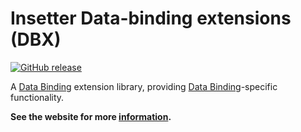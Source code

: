 # Insetter Data-binding extensions (DBX)

[![GitHub release](https://img.shields.io/maven-central/v/dev.chrisbanes.insetter/insetter)](https://search.maven.org/search?q=g:dev.chrisbanes.insetter)

A [Data Binding][databinding] extension library, providing [Data Binding][databinding]-specific
functionality. 

**See the website for more [information](https://chrisbanes.github.io/insetter/dbx).**

[databinding]: https://developer.android.com/topic/libraries/data-binding
